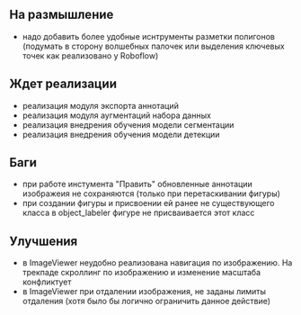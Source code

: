 ## На размышление
- надо добавить более удобные иснтрументы разметки полигонов (подумать в сторону волшебных палочек или выделения ключевых точек как реализовано у Roboflow)

## Ждет реализации
- реализация модуля экспорта аннотаций
- реализация модуля аугментаций набора данных
- реализация внедрения обучения модели сегментации
- реализация внедрения обучения модели детекции

## Баги
- при работе инстумента "Править" обновленные аннотации изображеия не сохраняются (только при перетаскивании фигуры)
- при создании фигуры и присвоении ей ранее не существующего класса в object_labeler фигуре не присваивается этот класс

## Улучшения
- в ImageViewer неудобно реализована навигация по изображению. На трекпаде скроллинг по изображению и изменение масштаба конфликтует
- в ImageViewer при отдалении изображения, не заданы лимиты отдаления (хотя было бы логично ограничить данное действие)